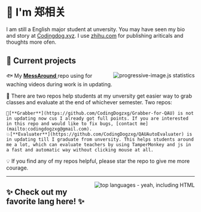 # 👋 I'm 郑相关

I am still a English major student at unversity.
You may have seen my bio and story at [Codingdog.xyz](https://www.codingdog.xyz).
I use [zhihu.com](https://zhihu.com/people/qaucodingdog) for publishing ariticals and thoughts more ofen.

## 🚧 Current projects
<a href="https://github.com/CodingDogzxg/MessAround"><img src="https://github-readme-stats.vercel.app/api/pin/?username=CodingDogzxg&repo=MessAround" alt="progressive-image.js statistics" align="right"></a>

🐟 My [**MessAround** ](https://dockerwebdev.com/) repo using for waching videos during work is in updating.

🙉 There are two repos help students at my unversity get easier way to grab classes and evaluate at the end of whichever semester. Two repos:

    🐶[**Grabber**](https://github.com/CodingDogzxg/Grabber-for-QAU) is not in updating now cus I already got full points. If you are interested in this repo and would like to fix bugs, [contact me](mailto:codingdogzxg@gmail.com).
    💥[**Evaluater**](https://github.com/CodingDogzxg/QAUAutoEvaluater) is in updating till I graduate from unversity. This helps students around me a lot, which can evaluate teachers by using TamperMonkey and js in a fast and automatic way without clicking mouse at all.
    
💡 If you find any of my repos helpful, please star the repo to give me more courage.

---

<a href="https://github.com/CodingDogzxg/"><img src="https://github-readme-stats.vercel.app/api/top-langs/?username=CodingDogzxg&hide=asp&layout=compac" alt="top languages - yeah, including HTML" align="right" /></a>

## ✨ Check out my favorite lang here! ✨
